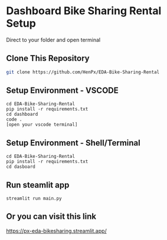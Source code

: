 # Dashboard Bike Sharing Rental Setup

Direct to your folder and open terminal

## Clone This Repository
```bash
git clone https://github.com/HenPx/EDA-Bike-Sharing-Rental
```
## Setup Environment - VSCODE
```
cd EDA-Bike-Sharing-Rental
pip install -r requirements.txt
cd dashboard
code .
[open your vscode terminal]
```

## Setup Environment - Shell/Terminal
```
cd EDA-Bike-Sharing-Rental
pip install -r requirements.txt
cd dasboard
```

## Run steamlit app
```
streamlit run main.py
```

## Or you can visit this link
https://px-eda-bikesharing.streamlit.app/
